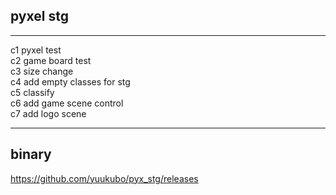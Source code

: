 ## pyxel stg  
***  
c1 pyxel test  
c2 game board test  
c3 size change  
c4 add empty classes for stg  
c5 classify  
c6 add game scene control  
c7 add logo scene 
***  
## binary  
https://github.com/yuukubo/pyx_stg/releases
